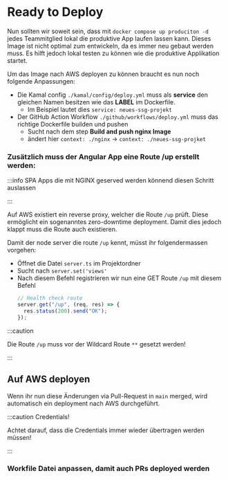 # Ready to Deploy

Nun sollten wir soweit sein, dass mit `docker compose up produciton -d` jedes
Teammitglied lokal die produktive App laufen lassen kann. Dieses Image ist nicht
optimal zum entwickeln, da es immer neu gebaut werden muss. Es hilft jedoch
lokal testen zu können wie die produktive Applikation startet.

Um das Image nach AWS deployen zu können braucht es nun noch folgende
Anpassungen:

- Die Kamal config `./kamal/config/deploy.yml` muss als **service** den gleichen
  Namen besitzen wie das **LABEL** im Dockerfile.
  - Im Beispiel lautet dies `service: neues-ssg-projekt`
- Der GitHub Action Workflow `./github/workflows/deploy.yml` muss das richtige
  Dockerfile builden und pushen
  - Sucht nach dem step **Build and push nginx Image**
  - ändert hier `context: ./nginx` -> `context: ./neues-ssg-projket`

### Zusätzlich muss der Angular App eine Route /up erstellt werden:

:::info SPA Apps die mit NGINX geserved werden könnend diesen Schritt auslassen

:::

Auf AWS existiert ein reverse proxy, welcher die Route `/up` prüft. Diese
ermöglicht ein sogenanntes zero-downtime deployment. Damit dies jedoch klappt
muss die Route auch existieren.

Damit der node server die route `/up` kennt, müsst ihr folgendermassen vorgehen:

- Öffnet die Datei `server.ts` im Projektordner
- Sucht nach `server.set('views'`
- Nach diesem Befehl registrieren wir nun eine GET Route `/up` mit diesem Befehl
  ```typescript
  // Health check route
  server.get("/up", (req, res) => {
    res.status(200).send("OK");
  });
  ```

:::caution

Die Route `/up` muss vor der Wildcard Route `**` gesetzt werden!

:::

## Auf AWS deployen

Wenn ihr nun diese Änderungen via Pull-Request in `main` merged, wird
automatisch ein deployment nach AWS durchgeführt.

:::caution Credentials!

Achtet darauf, dass die Credentials immer wieder übertragen werden müssen!

:::

### Workfile Datei anpassen, damit auch PRs deployed werden


